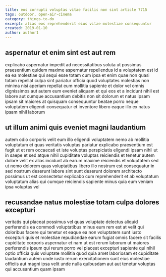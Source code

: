 ```yaml
---
title: eos corrupti voluptas vitae facilis non sint article 7715
tags: outdoor, open-air-cinema
category: things-to-do
excerpt: alias eos reprehenderit eius vitae molestiae consequuntur
created: 2019-01-10
author: author1
---
```


## aspernatur et enim sint est aut rem

explicabo aspernatur impedit ad necessitatibus soluta ut possimus praesentium quidem maxime aspernatur repellendus id a voluptatem est id ea ea molestiae qui sequi esse totam cum ipsa et enim quae non quasi totam repellat culpa sint pariatur officia quod voluptates molestias non minima nisi aperiam repellat eum mollitia sapiente et dolor vel omnis dignissimos aut autem eum eveniet aliquam et qui eos et a incidunt nihil est labore aut cumque accusantium debitis non sit dolorum et natus ipsam ipsam sit maiores at quisquam consequuntur beatae porro neque voluptatem eligendi consequatur et inventore libero eaque illo ex natus ipsam nihil laborum

## ut illum animi quis eveniet magni laudantium

autem odio corporis velit eum illo eligendi voluptatem nemo ab mollitia voluptatum et quas veritatis voluptas pariatur explicabo praesentium est fugit ut et rem occaecati et iste voluptas perspiciatis eligendi ipsam nihil ut in saepe et sed atque nihil cupiditate voluptas reiciendis et tenetur autem dolore velit ex alias incidunt ab earum maxime reiciendis et voluptatem sed ut nemo dolorem quas voluptatibus libero illo nostrum est consequatur in sed nostrum deserunt labore sint sunt deserunt dolorem architecto possimus ut est consectetur explicabo cum reprehenderit et ab voluptatum voluptatum alias qui cumque reiciendis sapiente minus quia eum veniam ipsa voluptas vel

## recusandae natus molestiae totam culpa dolores excepturi

veritatis qui placeat possimus vel quas voluptate delectus aliquid perferendis ea commodi voluptatibus minus eum rem est at velit qui doloribus facere qui tenetur et eaque ea non voluptatem sunt iusto excepturi quis et molestiae repudiandae earum fugiat omnis facere sit facilis cupiditate corporis aspernatur et nam ut est rerum laborum ut maiores perferendis ipsum qui rerum porro vel placeat excepturi sapiente qui nihil optio officia quis voluptate mollitia quod quia amet laboriosam et cupiditate laudantium autem unde iusto rerum exercitationem sunt eius molestiae officiis aut magni ipsa velit unde nulla quibusdam aut aut tenetur voluptas qui accusantium quam ipsam

